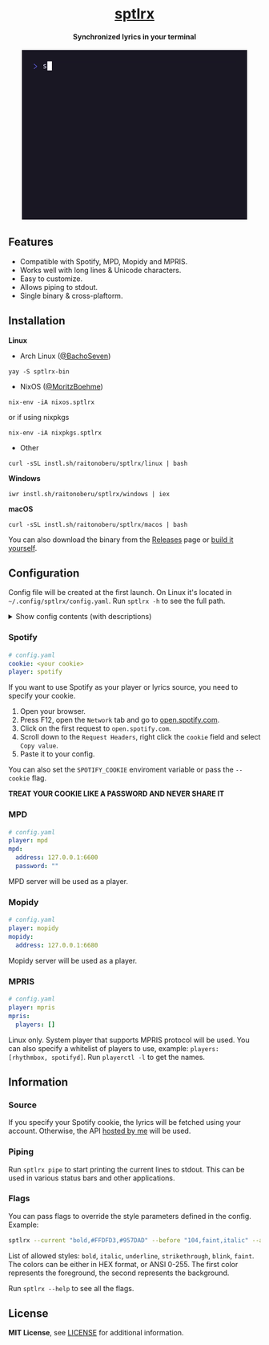 <div align="center">

<h1><a href="https://github.com/raitonoberu/sptlrx">sptlrx</a></h1>
<h4>Synchronized lyrics in your terminal</h4>

<a href="https://www.youtube.com/watch?v=qR2QIJdtgiU">
  <img title="Crystal Castles — Kerosene" src="./demo.gif" width="450"/>
</a>

</div>

## Features

- Compatible with Spotify, MPD, Mopidy and MPRIS.
- Works well with long lines & Unicode characters.
- Easy to customize.
- Allows piping to stdout.
- Single binary & cross-plaftorm.

## Installation

**Linux**

- Arch Linux ([@BachoSeven](https://github.com/BachoSeven))

```
yay -S sptlrx-bin
```

- NixOS ([@MoritzBoehme](https://github.com/MoritzBoehme))

```
nix-env -iA nixos.sptlrx
```

or if using nixpkgs

```
nix-env -iA nixpkgs.sptlrx
```

- Other

```
curl -sSL instl.sh/raitonoberu/sptlrx/linux | bash
```

**Windows**

```
iwr instl.sh/raitonoberu/sptlrx/windows | iex
```

**macOS**

```
curl -sSL instl.sh/raitonoberu/sptlrx/macos | bash
```

You can also download the binary from the [Releases](https://github.com/raitonoberu/sptlrx/releases/latest) page or [build it yourself](./building.md).

## Configuration

Config file will be created at the first launch. On Linux it's located in `~/.config/sptlrx/config.yaml`. Run `sptlrx -h` to see the full path.

<details>
<summary>Show config contents (with descriptions)</summary>

```yaml
### Global settings ###
# Your Spotify cookie. Only needed if you are going to use Spotify as a player.
cookie: ""
# Player that will be used. Possible values: spotify, mpd, mopidy, mpris.
player: spotify
# Host of lyrics API to be used in case the cookie is not provided.
host: lyricsapi.vercel.app
# Whether to ignore errors instead of showing them.
ignoreErrors: true
# Interval of the internal timer. Determines how often the terminal will be updated.
timerInterval: 200
# Interval for checking the position. Doesn't really affect the precision.
updateInterval: 2000

### Style settings ###
style:
  # Horizontal alignment of lines. Possible values: left, center, right.
  hAlignment: center
  # Style of the lines before the current one.
  before:
    # The colors can be either in HEX format, or ANSI 0-255.
    background: ""
    foreground: ""
    bold: true
    italic: false
    undeline: false
    strikethrough: false
    blink: false
    faint: false
  # Style of the current line.
  current:
    # The colors can be either in HEX format, or ANSI 0-255.
    background: ""
    foreground: ""
    bold: true
    italic: false
    undeline: false
    strikethrough: false
    blink: false
    faint: false
  # Style of the lines after the current one.
  after:
    # The colors can be either in HEX format, or ANSI 0-255.
    background: ""
    foreground: ""
    bold: false
    italic: false
    undeline: false
    strikethrough: false
    blink: false
    faint: true

### Pipe settings ###
pipe:
  # Maximum line length. 0 - unlimited.
  length: 0
  # How to handle overflowing strings. Possible values: word, none, ellipsis.
  overflow: word

### MPD settings ###
mpd:
  # MPD server address with port
  address: 127.0.0.1:6600
  # MPD server password (if any)
  password: ""

### Mopidy settings ###
mopidy:
  # Mopidy server address with port
  address: 127.0.0.1:6680

### MPRIS settings ###
mpris:
  # Whitelist of MPRIS players. First available is used if empty.
  players: []
```

</details>

### Spotify

```yaml
# config.yaml
cookie: <your cookie>
player: spotify
```

If you want to use Spotify as your player or lyrics source, you need to specify your cookie.

1. Open your browser.
2. Press F12, open the `Network` tab and go to [open.spotify.com](https://open.spotify.com/).
3. Click on the first request to `open.spotify.com`.
4. Scroll down to the `Request Headers`, right click the `cookie` field and select `Copy value`.
5. Paste it to your config.

You can also set the `SPOTIFY_COOKIE` enviroment variable or pass the `--cookie` flag.

**TREAT YOUR COOKIE LIKE A PASSWORD AND NEVER SHARE IT**

### MPD

```yaml
# config.yaml
player: mpd
mpd:
  address: 127.0.0.1:6600
  password: ""
```

MPD server will be used as a player.

### Mopidy

```yaml
# config.yaml
player: mopidy
mopidy:
  address: 127.0.0.1:6680
```

Mopidy server will be used as a player.

### MPRIS

```yaml
# config.yaml
player: mpris
mpris:
  players: []
```

Linux only. System player that supports MPRIS protocol will be used. You can also specify a whitelist of players to use, example: `players: [rhythmbox, spotifyd]`. Run `playerctl -l` to get the names.

## Information

### Source

If you specify your Spotify cookie, the lyrics will be fetched using your account. Otherwise, the API [hosted by me](https://github.com/raitonoberu/lyricsapi) will be used.

### Piping

Run `sptlrx pipe` to start printing the current lines to stdout. This can be used in various status bars and other applications.

### Flags

You can pass flags to override the style parameters defined in the config. Example:

```sh
sptlrx --current "bold,#FFDFD3,#957DAD" --before "104,faint,italic" --after "104,faint"
```

List of allowed styles: `bold`, `italic`, `underline`, `strikethrough`, `blink`, `faint`. The colors can be either in HEX format, or ANSI 0-255. The first color represents the foreground, the second represents the background.

Run `sptlrx --help` to see all the flags.

## License

**MIT License**, see [LICENSE](./LICENSE) for additional information.
